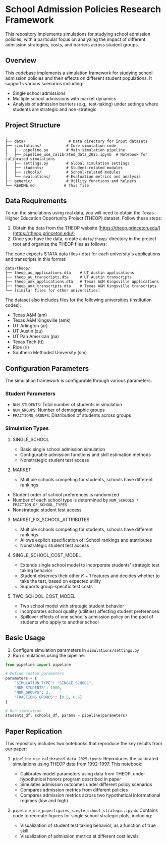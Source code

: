 # School Admission Policies Research Framework

This repository implements simulations for studying school admission policies, with a particular focus on analyzing the impact of different admission strategies, costs, and barriers across student groups.

## Overview

This codebase implements a simulation framework for studying school admission policies and their effects on different student populations. It supports various scenarios including:
- Single school admissions
- Multiple school admissions with market dynamics
- Analysis of admission barriers (e.g., test-taking) under settings where students are strategic and non-strategic

## Project Structure

```
.
├── data/                   # Data directory for input datasets
├── simulations/           # Core simulation code
│   ├── pipeline.py        # Main simulation pipeline
│   ├── pipeline_use_calibrated_data_2025.ipynb  # Notebook for calibrated simulations
│   ├── settings.py        # Global simulation settings
│   ├── students/          # Student-related modules
│   ├── schools/           # School-related modules
│   └── evaluations/       # Evaluation metrics and analysis
├── generic/               # Utility functions and helpers
└── README.md             # This file
```

## Data Requirements

To run the simulations using real data, you will need to obtain the Texas Higher Education Opportunity Project (THEOP) dataset. Follow these steps:

1. Obtain the data from the THEOP website [https://theop.princeton.edu/](https://theop.princeton.edu/)
2. Once you have the data, create a `data/theop/` directory in the project root and organize the THEOP files as follows:

The code expects STATA data files (.dta) for each university's applications and transcripts in this format:
```
data/theop/
├── theop_au_applications.dta    # UT Austin applications
├── theop_au_transcripts.dta     # UT Austin transcripts
├── theop_amk_applications.dta   # Texas A&M Kingsville applications
├── theop_amk_transcripts.dta    # Texas A&M Kingsville transcripts
└── [similar files for other universities]
```

The dataset also includes files for the following universities (institution codes):
- Texas A&M (am)
- Texas A&M Kingsville (amk)
- UT Arlington (ar)
- UT Austin (au)
- UT Pan American (pa)
- Texas Tech (tt)
- Rice (ri)
- Southern Methodist University (sm)


## Configuration Parameters

The simulation framework is configurable through various parameters:

### Student Parameters
- `NUM_STUDENTS`: Total number of students in simulation
- `NUM_GROUPS`: Number of demographic groups
- `FRACTIONS_GROUPS`: Distribution of students across groups

### Simulation Types

1. SINGLE_SCHOOL
   - Basic single school admission simulation
   - Configurable admission functions and skill estimation methods
   - Nonstrategic student test access

2. MARKET
   - Multiple schools competing for students, schools have different rankings
  - Student order of school preferences is randomized
  - Number of each school type is determined by `NUM_SCHOOLS * FRACTION_OF_SCHOOL_TYPES`
  - Nonstrategic student test access

3. MARKET_FIX_SCHOOL_ATTRIBUTES
   - Multiple schools competing for students, schools have different rankings
   - Allows explicit specification of: School rankings and atatributes
   - Nonstrategic student test access

4. SINGLE_SCHOOL_COST_MODEL
   - Extends single school model to incorporate students' strategic test taking behavior
   - Student observes their other $K-1$ features and decides whether to take the test, based on expected utility
   - Supports group-specific test costs 



5. TWO_SCHOOL_COST_MODEL
   - Two school model with strategic student behavior
   - Incorporates school quality (utilities) affecting student preferences
   - Spillover effects of one school's admission policy on the pool of students who apply to another school

## Basic Usage

1. Configure simulation parameters in `simulations/settings.py`
2. Run simulations using the pipeline:

```python
from pipeline import pipeline

# Define custom parameters
parameters = {
    "SIMULATION_TYPE": "SINGLE_SCHOOL",
    "NUM_STUDENTS": 1000,
    "NUM_GROUPS": 2,
    "FRACTIONS_GROUPS": [0.5, 0.5]
}

# Run simulation
students_df, schools_df, params = pipeline(parameters)
```

## Paper Replication

This repository includes two notebooks that reproduce the key results from our paper:

1. `pipeline_use_calibrated_data_2025.ipynb`: Reproduces the calibrated simulations using THEOP data from 1992-1997. This notebook:
   - Calibrates model parameters using data from THEOP, under hypothetical honors program described in paper
   - Simulates admission outcomes under different policy scenarios
   - Compares admission metrics from different policies
   - Compares admission metrics across two hypothetical informational regimes (low and high)

2. `pipeline_use_paperfigures_single_school_strategic.ipynb`: Contains code to recreate figures for single school strategic plots, including:
   - Visualization of student test taking behavior, as a function of true skill
   - Visualization of admission metrics at different cost levels

